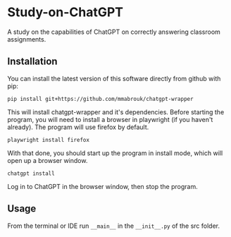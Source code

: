 # Study-on-ChatGPT

A study on the capabilities of ChatGPT on correctly answering classroom assignments.


## Installation
You can install the latest version of this software directly from github with pip:

```pip install git+https://github.com/mmabrouk/chatgpt-wrapper```

This will install chatgpt-wrapper and it's dependencies. Before starting the program, you will need to install a browser in playwright (if you haven't already). The program will use firefox by default.

```playwright install firefox```

With that done, you should start up the program in install mode, which will open up a browser window.

```chatgpt install```

Log in to ChatGPT in the browser window, then stop the program. 

## Usage
From the terminal or IDE run ```__main__``` in the ```__init__.py``` of the src folder.